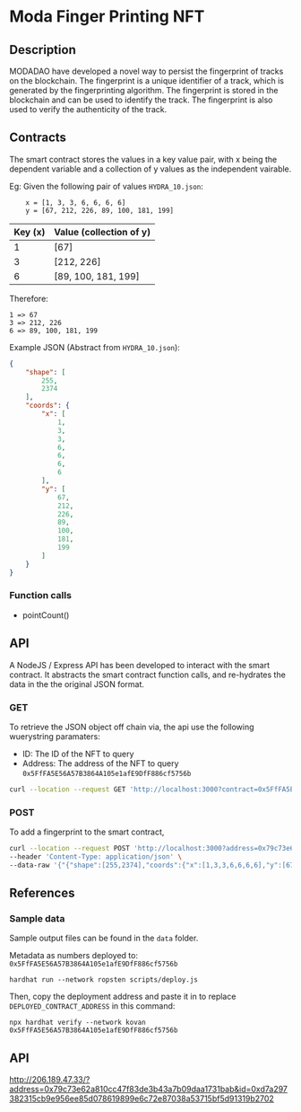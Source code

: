 # Moda Finger Printing NFT

## Description
MODADAO have developed a novel way to persist the fingerprint of tracks on the blockchain.  The fingerprint is a unique identifier of a track, which is generated by the fingerprinting algorithm.  The fingerprint is stored in the blockchain and can be used to identify the track.  The fingerprint is also used to verify the authenticity of the track.

## Contracts
The smart contract stores the values in a key value pair, with x being the dependent variable and a collection of y values as the independent vairable.

Eg:  Given the following pair of values `HYDRA_10.json`:

```text
    x = [1, 3, 3, 6, 6, 6, 6]
    y = [67, 212, 226, 89, 100, 181, 199]
```

| Key (x) | Value (collection of y) |
| --- | --- |
| 1 | [67] |
| 3 | [212, 226] |
| 6 | [89, 100, 181, 199] |

Therefore:

```text
1 => 67
3 => 212, 226
6 => 89, 100, 181, 199
```

Example JSON (Abstract from `HYDRA_10.json`):

```json
{
    "shape": [
        255,
        2374
    ],
    "coords": {
        "x": [
            1,
            3,
            3,
            6,
            6,
            6,
            6
        ],
        "y": [
            67,
            212,
            226,
            89,
            100,
            181,
            199
        ]
    }
}
```

### Function calls

* pointCount()


## API

A NodeJS / Express API has been developed to interact with the smart contract.  It abstracts the smart contract function calls, and re-hydrates the data in the the original JSON format. 

### GET

To retrieve the JSON object off chain via, the api use the following wuerystring paramaters:

* ID: The ID of the NFT to query
* Address:  The address of the NFT to query `0x5FfFA5E56A57B3864A105e1afE9DfF886cf5756b`

```bash
curl --location --request GET 'http://localhost:3000?contract=0x5FfFA5E56A57B3864A105e1afE9DfF886cf5756b&id=0x4688174a2d788ed969a32d3af25132cb48a45a4d10982c7f1f21b93067057b2a'
```

### POST

To add a fingerprint to the smart contract, 

```bash
curl --location --request POST 'http://localhost:3000?address=0x79c73e62a810cc47f83de3b43a7b09daa1731bab&chunk=40&id=0xd7a297382315cb9e956ee85d078619899e6c72e87038a53715bf5d91319b2702' \
--header 'Content-Type: application/json' \
--data-raw '{"{"shape":[255,2374],"coords":{"x":[1,3,3,6,6,6,6],"y":[67,212,226,89,100,181,199]}}'
```

## References

### Sample data

Sample output files can be found in the `data` folder.

Metadata as numbers deployed to: `0x5FfFA5E56A57B3864A105e1afE9DfF886cf5756b`

```shell
hardhat run --network ropsten scripts/deploy.js
```

Then, copy the deployment address and paste it in to replace `DEPLOYED_CONTRACT_ADDRESS` in this command:

```shell
npx hardhat verify --network kovan 0x5FfFA5E56A57B3864A105e1afE9DfF886cf5756b
```

## API 

http://206.189.47.33/?address=0x79c73e62a810cc47f83de3b43a7b09daa1731bab&id=0xd7a297382315cb9e956ee85d078619899e6c72e87038a53715bf5d91319b2702
